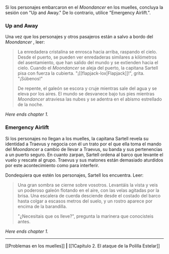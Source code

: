 Si los personajes embarcaron en el _Moondancer_ en los muelles, concluya la sesión con "Up and Away." De lo contrario, utilice "Emergency Airlift.".  

### Up and Away

Una vez que los personajes y otros pasajeros están a salvo a bordo del  _Moondancer_ , leer:  

> La enredadera cristalina se enrosca hacia arriba, raspando el cielo. Desde el puerto, se pueden ver enredaderas similares a kilómetros del asentamiento, que han salido del mundo y se extienden hacia el cielo. Cuando el  _Moondancer_ se aleja del puerto, la capitana Sartell pisa con fuerza la cubierta. "¡[[flapjack-lox|Flapjack]]!", grita. "¡Súbenos!"
> 
> De repente, el galeón se escora y cruje mientras sale del agua y se eleva por los aires. El mundo se desvanece bajo tus pies mientras _Moondancer_ atraviesa las nubes y se adentra en el abismo estrellado de la noche.

_Here ends_ _chapter 1._

### Emergency Airlift

Si los personajes no llegan a los muelles, la capitana Sartell revela su identidad a Traevus y negocia con él un trato por el que ella toma el mando del  _Moondancer_ a cambio de llevar a Traevus, su banda y sus pertenencias a un puerto seguro. En cuanto zarpan, Sartell ordena al barco que levante el vuelo y rescate al grupo. Traevus y sus matones están demasiado aturdidos por este acontecimiento como para interferir.

Dondequiera que estén los personajes, Sartell los encuentra. Leer:

> Una gran sombra se cierne sobre vosotros. Levantáis la vista y veis un poderoso galeón flotando en el aire, con las velas agitadas por la brisa. Una escalera de cuerda desciende desde el costado del barco hasta colgar a escasos metros del suelo, y un rostro aparece por encima de la barandilla.
> 
> "¿Necesitais que os lleve?", pregunta la marinera que conocisteis antes.

_Here ends_ _chapter 1._

* * *

[[Problemas en los muelles]] **|** [[1Capítulo 2. El ataque de la Polilla Estelar]]